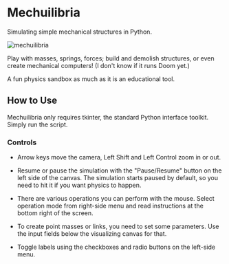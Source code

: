 # Mechuilibria
Simulating simple mechanical structures in Python.

![mechuilibria](https://user-images.githubusercontent.com/80536083/132004906-3cb0d6ca-677a-4632-b730-db3a423a68ba.PNG)

Play with masses, springs, forces; build and demolish structures, or even create mechanical computers! (I don't know if it runs Doom yet.)

A fun physics sandbox as much as it is an educational tool.

## How to Use

Mechuilibria only requires tkinter, the standard Python interface toolkit. Simply run the script.

### Controls

- Arrow keys move the camera, Left Shift and Left Control zoom in or out.

 - Resume or pause the simulation with the "Pause/Resume" button on the left side of the canvas. The simulation starts paused by default, so you need to hit it if you want
physics to happen.

 - There are various operations you can perform with the mouse. Select operation mode from right-side menu and read instructions at the bottom right of the screen.

 - To create point masses or links, you need to set some parameters. Use the input fields below the visualizing canvas for that.

 - Toggle labels using the checkboxes and radio buttons on the left-side menu.
